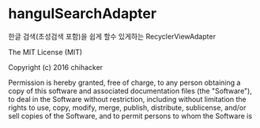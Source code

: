 # hangulSearchAdapter
한글 검색(초성검색 포함)을 쉽게 할수 있게하는 RecyclerViewAdapter


The MIT License (MIT)

Copyright (c) 2016 chihacker

Permission is hereby granted, free of charge, to any person obtaining a copy
of this software and associated documentation files (the "Software"), to deal
in the Software without restriction, including without limitation the rights
to use, copy, modify, merge, publish, distribute, sublicense, and/or sell
copies of the Software, and to permit persons to whom the Software is
